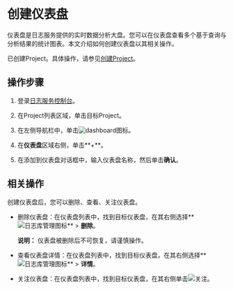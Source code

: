 # 创建仪表盘

仪表盘是日志服务提供的实时数据分析大盘。您可以在仪表盘查看多个基于查询与分析结果的统计图表。本文介绍如何创建仪表盘以其相关操作。

已创建Project。具体操作，请参见[创建Project](/intl.zh-CN/准备工作/管理Project.md)。

## 操作步骤

1.  登录[日志服务控制台](https://sls.console.aliyun.com)。

2.  在Project列表区域，单击目标Project。

3.  在左侧导航栏中，单击![dashboard](https://static-aliyun-doc.oss-accelerate.aliyuncs.com/assets/img/zh-CN/8203534261/p286142.png)图标。

4.  在**仪表盘**区域右侧，单击**+**。

5.  在添加到仪表盘对话框中，输入仪表盘名称，然后单击**确认**。


## 相关操作

创建仪表盘后，您可以删除、查看、关注仪表盘。

-   删除仪表盘：在仪表盘列表中，找到目标仪表盘，在其右侧选择**![日志库管理图标](https://static-aliyun-doc.oss-accelerate.aliyuncs.com/assets/img/zh-CN/0095659951/p53157.png)** \> **删除**。

    **说明：** 仪表盘被删除后不可恢复，请谨慎操作。

-   查看仪表盘详情：在仪表盘列表中，找到目标仪表盘，在其右侧选择**![日志库管理图标](https://static-aliyun-doc.oss-accelerate.aliyuncs.com/assets/img/zh-CN/0095659951/p53157.png)** \> **详情**。
-   关注仪表盘：在仪表盘列表中，找到目标仪表盘，在其右侧单击![关注](https://static-aliyun-doc.oss-accelerate.aliyuncs.com/assets/img/zh-CN/0402866951/p111451.png)。

